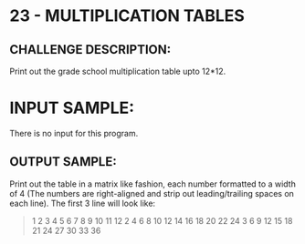 # 23 - MULTIPLICATION TABLES
## CHALLENGE DESCRIPTION:

Print out the grade school multiplication table upto 12*12.

# INPUT SAMPLE:

There is no input for this program.

## OUTPUT SAMPLE:

Print out the table in a matrix like fashion, each number formatted to a width of 4 (The numbers are right-aligned and strip out leading/trailing spaces on each line). The first 3 line will look like:

> 1   2   3   4   5   6   7   8   9  10  11  12
> 2   4   6   8  10  12  14  16  18  20  22  24
> 3   6   9  12  15  18  21  24  27  30  33  36
